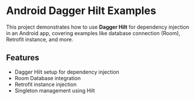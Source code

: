 # Android Dagger Hilt Examples

This project demonstrates how to use **Dagger Hilt** for dependency injection in an Android app, covering examples like database connection (Room), Retrofit instance, and more.

## Features
- Dagger Hilt setup for dependency injection
- Room Database integration
- Retrofit instance injection
- Singleton management using Hilt